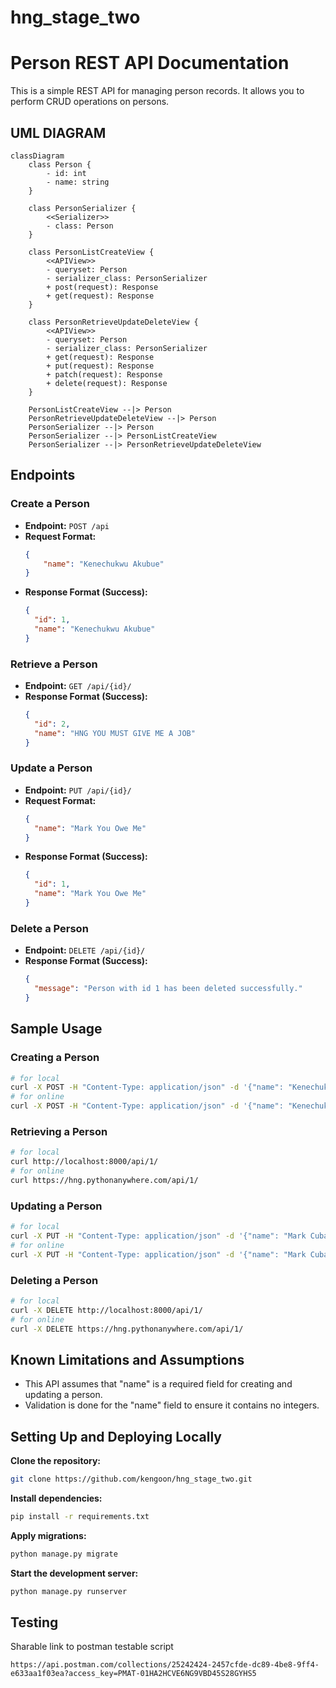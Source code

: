 # hng_stage_two
# Person REST API Documentation

This is a simple REST API for managing person records. It allows you to perform CRUD operations on persons.

## UML DIAGRAM
```mermaid
classDiagram
    class Person {
        - id: int
        - name: string
    }

    class PersonSerializer {
        <<Serializer>>
        - class: Person
    }

    class PersonListCreateView {
        <<APIView>>
        - queryset: Person
        - serializer_class: PersonSerializer
        + post(request): Response
        + get(request): Response
    }

    class PersonRetrieveUpdateDeleteView {
        <<APIView>>
        - queryset: Person
        - serializer_class: PersonSerializer
        + get(request): Response
        + put(request): Response
        + patch(request): Response
        + delete(request): Response
    }
    
    PersonListCreateView --|> Person
    PersonRetrieveUpdateDeleteView --|> Person
    PersonSerializer --|> Person
    PersonSerializer --|> PersonListCreateView
    PersonSerializer --|> PersonRetrieveUpdateDeleteView
```

## Endpoints

### Create a Person
- **Endpoint:** `POST /api`
- **Request Format:**
  ```json
  {
      "name": "Kenechukwu Akubue"
  }
  ```
- **Response Format (Success):**
  ```json
  {
    "id": 1,
    "name": "Kenechukwu Akubue"
  }
  ```

### Retrieve a Person
- **Endpoint:** `GET /api/{id}/`
- **Response Format (Success):**
  ```json
  {
    "id": 2,
    "name": "HNG YOU MUST GIVE ME A JOB"
  }
  ```

### Update a Person
- **Endpoint:** `PUT /api/{id}/`
- **Request Format:**
  ```json
  {
    "name": "Mark You Owe Me"
  }
  ```
- **Response Format (Success):**
  ```json
  {
    "id": 1,
    "name": "Mark You Owe Me"
  }
  ```

### Delete a Person
- **Endpoint:** `DELETE /api/{id}/`
- **Response Format (Success):**
  ```json
  {
    "message": "Person with id 1 has been deleted successfully."
  }
  ```

## Sample Usage
### Creating a Person
```bash
# for local
curl -X POST -H "Content-Type: application/json" -d '{"name": "Kenechukwu Akubue"}' http://localhost:8000/api/
# for online
curl -X POST -H "Content-Type: application/json" -d '{"name": "Kenechukwu Akubue"}' https://hng.pythonanywhere.com/api/
```

### Retrieving a Person
```bash
# for local
curl http://localhost:8000/api/1/
# for online
curl https://hng.pythonanywhere.com/api/1/
```

### Updating a Person
```bash
# for local
curl -X PUT -H "Content-Type: application/json" -d '{"name": "Mark Cuban"}' http://localhost:8000/api/1/
# for online
curl -X PUT -H "Content-Type: application/json" -d '{"name": "Mark Cuban"}' https://hng.pythonanywhere.com/api/1/
```

### Deleting a Person
```bash
# for local
curl -X DELETE http://localhost:8000/api/1/
# for online
curl -X DELETE https://hng.pythonanywhere.com/api/1/
```

## Known Limitations and Assumptions
- This API assumes that "name" is a required field for creating and updating a person.
- Validation is done for the "name" field to ensure it contains no integers.

## Setting Up and Deploying Locally
**Clone the repository:**
```bash
git clone https://github.com/kengoon/hng_stage_two.git
```
**Install dependencies:**
```bash
pip install -r requirements.txt
```
**Apply migrations:**
```bash
python manage.py migrate
```
**Start the development server:**
```bash
python manage.py runserver
```

## Testing
Sharable link to postman testable script
```url
https://api.postman.com/collections/25242424-2457cfde-dc89-4be8-9ff4-e633aa1f03ea?access_key=PMAT-01HA2HCVE6NG9VBD45S28GYHS5
```
